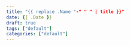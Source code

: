 ```yaml
---
title: "{{ replace .Name "-" " " | title }}"
date: {{ .Date }}
draft: true
tags: ["default"]
categories: ["default"]
---
```


